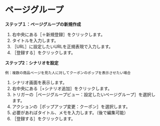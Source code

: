 # ページグループ
**ステップ１：ページグループの新規作成**  
1. 右中央にある［＋新規登録］をクリックします。 
2. タイトルを入力します。  
3. ［URL］に設定したいURLを正規表現で入力します。 
4. ［登録する］をクリックします。  


**ステップ2：シナリオを設定**  

```
例：複数の商品ページを見た人に対してクーポンのポップを表示させたい場合  
```

1. シナリオ画面を表示します。  
2. 右中央にある［+シナリオ追加］をクリックします。  
3. トリガーの［ページグループビュー：設定したいページグループ］を選択します。  
4. アクションの［ポップアップ変更：クーポン］を選択します。  
5. 必要があればタイトル、メモを入力します。（後で編集可能）  
6. ［登録する］をクリックします。  

